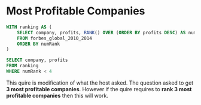 # Most Profitable Companies

```SQL
WITH ranking AS (
    SELECT company, profits, RANK() OVER (ORDER BY profits DESC) AS numRank
    FROM forbes_global_2010_2014
    ORDER BY numRank
)

SELECT company, profits 
FROM ranking
WHERE numRank < 4
```

This quire is modification of what the host asked. The question asked to get **3 most profitable companies**. However if the quire requires to **rank 3 most profitable companies** then this will work. 
